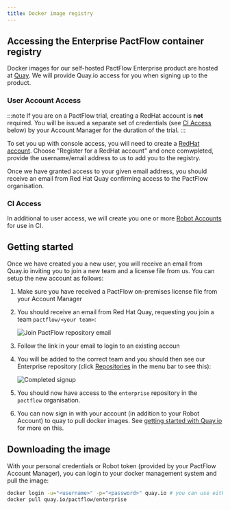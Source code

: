 ```yaml
---
title: Docker image registry
---
```


## Accessing the Enterprise PactFlow container registry

Docker images for our self-hosted PactFlow Enterprise product are hosted at [Quay](http://quay.io). We will provide Quay.io access for you when signing up to the product. 

### User Account Access

:::note
If you are on a PactFlow trial, creating a RedHat account is **not** required. You will be issued a separate set of credentials (see [CI Access](#ci-access) below) by your Account Manager for the duration of the trial.
:::

To set you up with console access, you will need to create a [RedHat account](https://quay.io/signin/). Choose "Register for a RedHat account" and once comwpleted, provide the username/email address to us to add you to the registry.

Once we have granted access to your given email address, you should receive an email from Red Hat Quay confirming access to the PactFlow organisation.

### CI Access

In additional to user access, we will create you one or more [Robot Accounts](https://docs.quay.io/glossary/robot-accounts.html) for use in CI.

## Getting started

Once we have created you a new user, you will receive an email from Quay.io inviting you to join a new team and a license file from us. You can setup the new account as follows:

1. Make sure you have received a PactFlow on-premises license file from your Account Manager
1. You should receive an email from Red Hat Quay, requesting you join a team `pactflow/<your team>`:

   ![Join PactFlow repository email](/on-premises/quay-join-team-email.png)

1. Follow the link in your email to login to an existing accoun


1. You will be added to the correct team and you should then see our Enterprise repository (click [Repositories](https://quay.io/repository/) in the menu bar to see this):

   ![Completed signup](/on-premises/quay-completed.png)

1. You should now have access to the `enterprise` repository in the `pactflow` organisation.

1. You can now sign in with your account (in addition to your Robot Account) to quay to pull docker images. See [getting started with Quay.io](https://docs.quay.io/solution/getting-started.html) for more on this.

## Downloading the image

With your personal credentials or Robot token (provided by your PactFlow Account Manager), you can login to your docker management system and pull the image:

```sh
docker login -u="<username>" -p="<password>" quay.io # you can use either the robot token or your user credentials here
docker pull quay.io/pactflow/enterprise
```

